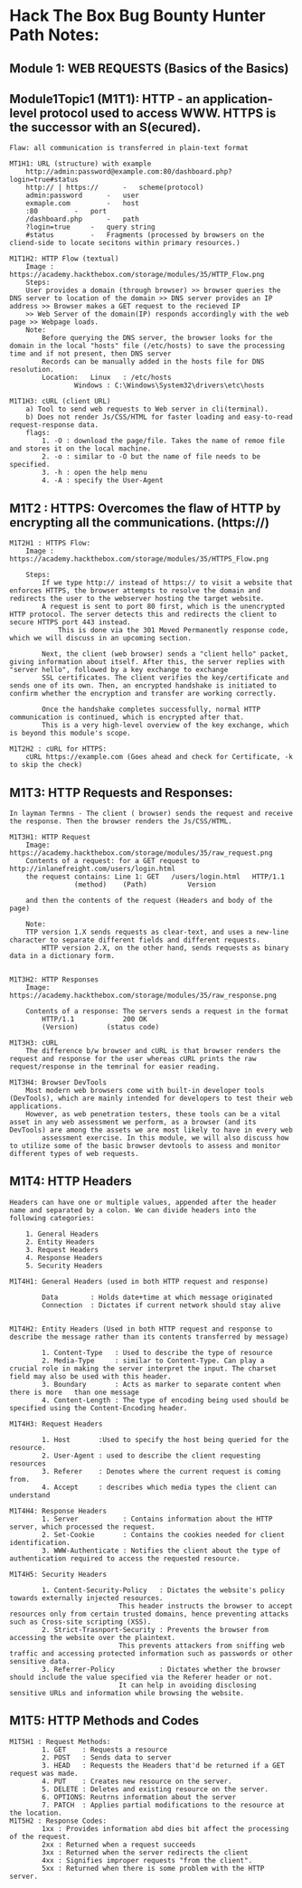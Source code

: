 # Hack The Box Bug Bounty Hunter Path Notes:

## Module 1: WEB REQUESTS (Basics of the Basics)

##		Module1Topic1 (M1T1): HTTP - an application-level protocol used to access WWW. HTTPS is the successor with an S(ecured).

   	Flaw: all communication is transferred in plain-text format

	MT1H1: URL (structure) with example
		http://admin:password@example.com:80/dashboard.php?login=true#status
		http:// | https://      -	scheme(protocol)
		admin:password		-	user
		exmaple.com 		-	host
		:80			-	port
		/dashboard.php		-	path
		?login=true		- 	query string
		#status			-	Fragments (processed by browsers on the cliend-side to locate secitons within primary resources.)

	M1T1H2: HTTP Flow (textual)
		Image : https://academy.hackthebox.com/storage/modules/35/HTTP_Flow.png
		Steps: 
		User provides a domain (through browser) >> browser queries the DNS server to location of the domain >> DNS server provides an IP address >> Browser makes a GET request to the recieved IP 
  		>> Web Server of the domain(IP) responds accordingly with the web page >> Webpage loads.
		Note:
			Before querying the DNS server, the browser looks for the domain in the local "hosts" file (/etc/hosts) to save the processing time and if not present, then DNS server
			Records can be manually added in the hosts file for DNS resolution.
			Location: 	Linux   : /etc/hosts
					Windows : C:\Windows\System32\drivers\etc\hosts

	M1T1H3: cURL (client URL)
		a) Tool to send web requests to Web server in cli(terminal). 
		b) Does not render Js/CSS/HTML for faster loading and easy-to-read request-response data.
		flags: 
			1. -O : download the page/file. Takes the name of remoe file and stores it on the local machine.
			2. -o : similar to -O but the name of file needs to be specified.
			3. -h : open the help menu
			4. -A : specify the User-Agent
		
## M1T2 : HTTPS: Overcomes the flaw of HTTP by encrypting all the communications. (https://)

	M1T2H1 : HTTPS Flow:
		Image : https://academy.hackthebox.com/storage/modules/35/HTTPS_Flow.png

		Steps: 
			If we type http:// instead of https:// to visit a website that enforces HTTPS, the browser attempts to resolve the domain and redirects the user to the webserver hosting the target website. 
   			A request is sent to port 80 first, which is the unencrypted HTTP protocol. The server detects this and redirects the client to secure HTTPS port 443 instead.
      			This is done via the 301 Moved Permanently response code, which we will discuss in an upcoming section.

			Next, the client (web browser) sends a "client hello" packet, giving information about itself. After this, the server replies with "server hello", followed by a key exchange to exchange 
   			SSL certificates. The client verifies the key/certificate and sends one of its own. Then, an encrypted handshake is initiated to confirm whether the encryption and transfer are working correctly.

			Once the handshake completes successfully, normal HTTP communication is continued, which is encrypted after that.
   			This is a very high-level overview of the key exchange, which is beyond this module's scope.
		
	M1T2H2 : cURL for HTTPS: 
		cURL https://example.com (Goes ahead and check for Certificate, -k to skip the check)
		
		

## M1T3: HTTP Requests and Responses: 
	In layman Termns - The client ( browser) sends the request and receive the response. Then the browser renders the Js/CSS/HTML.

	M1T3H1: HTTP Request
		Image: https://academy.hackthebox.com/storage/modules/35/raw_request.png
		Contents of a request: for a GET request to 		http://inlanefreight.com/users/login.html
		the request contains: Line 1: GET 	/users/login.html 	HTTP/1.1
					(method) 	(Path)			Version
		
		and then the contents of the request (Headers and body of the page)
		
		Note: 
  		TTP version 1.X sends requests as clear-text, and uses a new-line character to separate different fields and different requests. 
    		HTTP version 2.X, on the other hand, sends requests as binary data in a dictionary form.
		
		
	M1T3H2: HTTP Responses
		Image: https://academy.hackthebox.com/storage/modules/35/raw_response.png

  		Contents of a response: The servers sends a request in the format
			HTTP/1.1	 		200	OK
			(Version)		(status code)			
				
	M1T3H3: cURL
		The difference b/w browser and cURL is that browser renders the request and response for the user whereas cURL prints the raw request/response in the temrinal for easier reading.

	M1T3H4: Browser DevTools
		Most modern web browsers come with built-in developer tools (DevTools), which are mainly intended for developers to test their web applications. 
  		However, as web penetration testers, these tools can be a vital asset in any web assessment we perform, as a browser (and its DevTools) are among the assets we are most likely to have in every web 
    		assessment exercise. In this module, we will also discuss how to utilize some of the basic browser devtools to assess and monitor different types of web requests.
						
## M1T4: HTTP Headers	

	Headers can have one or multiple values, appended after the header name and separated by a colon. We can divide headers into the following categories:

		1. General Headers
		2. Entity Headers
		3. Request Headers
		4. Response Headers
		5. Security Headers
					
	M1T4H1: General Headers (used in both HTTP request and response)
			
			Data	    : Holds date+time at which message originated
			Connection  : Dictates if current network should stay alive
								   
								   
	M1T4H2: Entity Headers (Used in both HTTP request and response to describe the message rather than its contents transferred by message)
					
			1. Content-Type   : Used to describe the type of resource
			2. Media-Type	  : similar to Content-Type. Can play a crucial role in making the server interpret the input. The charset field may also be used with this header.
			3. Boundary	  	  : Acts as marker to separate content when there is more	than one message
			4. Content-Length : The type of encoding being used should be specified using the Content-Encoding header.
						
	M1T4H3: Request Headers
			
			1. Host		  :Used to specify the host being queried for the resource. 
			2. User-Agent : used to describe the client requesting resources
			3. Referer	  : Denotes where the current request is coming from.
			4. Accept	  : describes which media types the client can understand
	
 	M1T4H4: Response Headers
			1. Server			: Contains information about the HTTP server, which processed the request.
			2. Set-Cookie		: Contains the cookies needed for client identification. 
			3. WWW-Authenticate : Notifies the client about the type of authentication required to access the requested resource.
						
	M1T4H5: Security Headers
					
			1. Content-Security-Policy   : Dictates the website's policy towards externally injected resources. 
   						       This header instructs the browser to accept resources only from certain trusted domains, hence preventing attacks such as Cross-site scripting (XSS).
			2. Strict-Trasnport-Security : Prevents the browser from accessing the website over the plaintext. 
   						       This prevents attackers from sniffing web traffic and accessing protected information such as passwords or other sensitive data.
			3. Referrer-Policy           : Dictates whether the browser should include the value specified via the Referer header or not.
   						       It can help in avoiding disclosing sensitive URLs and information while browsing the website.
## M1T5: HTTP Methods and Codes
	M1T5H1 : Request Methods: 
			1. GET    : Requests a resource
			2. POST   : Sends data to server
			3. HEAD   : Requests the Headers that'd be returned if a GET request was made.
			4. PUT    : Creates new resource on the server.
			5. DELETE : Deletes and existing resource on the server.
			6. OPTIONS: Reutrns information about the server
			7. PATCH  : Applies partial modifications to the resource at the location.
	M1T5H2 : Response Codes:
			1xx : Provides information abd dies bit affect the processing of the request.
			2xx : Returned when a request succeeds
			3xx : Returned when the server redirects the client
			4xx : Signifies improper requests "from the client".
			5xx : Returned when there is some problem with the HTTP server.
